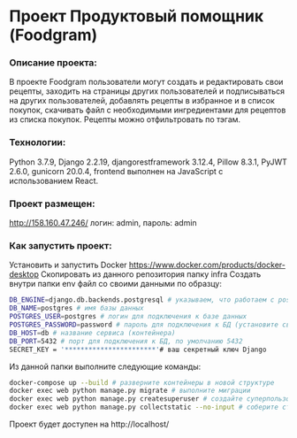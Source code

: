# Проект Продуктовый помощник (Foodgram)
### Описание проекта:
В проекте Foodgram пользователи могут создать и редактировать  свои рецепты, заходить на страницы других пользователей и подписываться на других пользователей, добавлять рецепты в избранное и в список покупок, скачивать файл с необходимыми ингредиентами для рецептов из списка покупок. Рецепты можно отфильтровать по тэгам.
### Технологии:
Python 3.7.9, Django 2.2.19, djangorestframework 3.12.4, Pillow 8.3.1, PyJWT 2.6.0, gunicorn 20.0.4,
frontend  выполнен на JavaScript c использованием React.
### Проект размещен:
http://158.160.47.246/ логин: admin, пароль: admin
### Как запустить проект:
Установить и запустить Docker 
https://www.docker.com/products/docker-desktop
Скопировать из данного репозитория папку infra
Создать внутри папки env файл со своими данными по образцу:
```sh
DB_ENGINE=django.db.backends.postgresql # указываем, что работаем с postgresql
DB_NAME=postgres # имя базы данных
POSTGRES_USER=postgres # логин для подключения к базе данных
POSTGRES_PASSWORD=password # пароль для подключения к БД (установите свой)
DB_HOST=db # название сервиса (контейнера)
DB_PORT=5432 # порт для подключения к БД, по умолчанию 5432
SECRET_KEY = '***********************'# ваш секретный ключ Django
```
Из данной папки выполните следующие команды:
```sh
docker-compose up --build # разверните контейнеры в новой структуре
docker exec web python manage.py migrate # выполните миграции
docker exec web python manage.py createsuperuser # создайте суперпользователя
docker exec web python manage.py collectstatic --no-input # соберите статику
```
Проект будет доступен на http://localhost/
